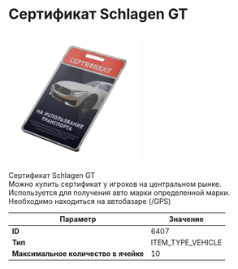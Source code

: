 # Сертификат Schlagen GT

![Item Image](../img/6407.webp?raw=true)

Сертификат Schlagen GT<br>Можно купить сертификат у игроков на центральном рынке.<br>Используется для получения авто марки определенной марки.<br>Необходимо находиться на автобазаре (/GPS)


| Параметр | Значение |
|----------|----------|
| **ID** | 6407 |
| **Тип** | ITEM_TYPE_VEHICLE |
| **Максимальное количество в ячейке** | 10 |

